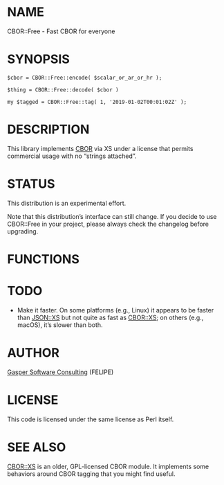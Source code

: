 # NAME

CBOR::Free - Fast CBOR for everyone

# SYNOPSIS

    $cbor = CBOR::Free::encode( $scalar_or_ar_or_hr );

    $thing = CBOR::Free::decode( $cbor )

    my $tagged = CBOR::Free::tag( 1, '2019-01-02T00:01:02Z' );

# DESCRIPTION

This library implements [CBOR](https://tools.ietf.org/html/rfc7049)
via XS under a license that permits commercial usage with no “strings
attached”.

# STATUS

This distribution is an experimental effort.

Note that this distribution’s interface can still change. If you decide
to use CBOR::Free in your project, please always check the changelog before
upgrading.

# FUNCTIONS

# TODO

- Make it faster. On some platforms (e.g., Linux) it appears to be
faster than [JSON::XS](https://metacpan.org/pod/JSON::XS) but not quite as fast as [CBOR::XS](https://metacpan.org/pod/CBOR::XS); on others
(e.g., macOS), it’s slower than both.

# AUTHOR

[Gasper Software Consulting](http://gaspersoftware.com) (FELIPE)

# LICENSE

This code is licensed under the same license as Perl itself.

# SEE ALSO

[CBOR::XS](https://metacpan.org/pod/CBOR::XS) is an older, GPL-licensed CBOR module. It implements
some behaviors around CBOR tagging that you might find useful.
